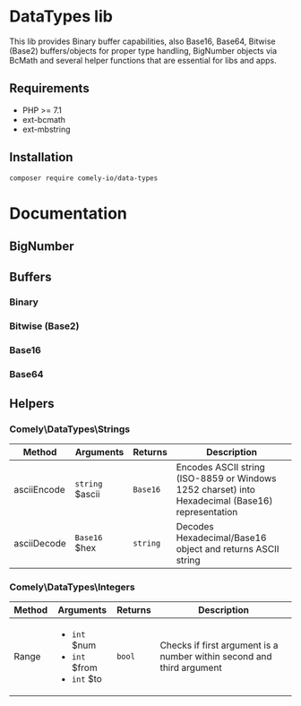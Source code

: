 # DataTypes lib

This lib provides Binary buffer capabilities, also Base16, Base64, Bitwise (Base2) buffers/objects for proper type handling, 
BigNumber objects via BcMath and several helper functions that are essential for libs and apps.

## Requirements

* PHP >= 7.1
* ext-bcmath
* ext-mbstring

## Installation

`composer require comely-io/data-types`

# Documentation

## BigNumber



## Buffers

### Binary

### Bitwise (Base2)

### Base16

### Base64

## Helpers

### Comely\DataTypes\Strings
Method | Arguments | Returns | Description
--- | --- | --- | ---
asciiEncode | `string` $ascii | `Base16` | Encodes ASCII string (ISO-8859 or Windows 1252 charset) into Hexadecimal (Base16) representation
asciiDecode | `Base16` $hex | `string` | Decodes Hexadecimal/Base16 object and returns ASCII string


### Comely\DataTypes\Integers
Method | Arguments | Returns | Description
--- | --- | --- | ---
Range | <ul><li>`int` $num</li><li>`int` $from</li><li>`int` $to</li></ul> | `bool` | Checks if first argument is a number within second and third argument






